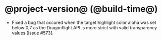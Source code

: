 # @project-version@ (@build-time@)

* Fixed a bug that occured when the target highlight color alpha was set below 0,7 as the Dragonflight API is more strict with valid transparency values [Issue #573].
